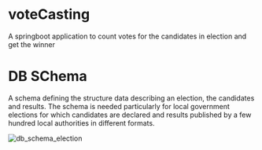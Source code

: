 # voteCasting
 A springboot application  to count votes  for the candidates in election and get the winner


# DB SChema
A schema defining the structure data describing an election, the candidates and results. The schema is needed particularly for local government elections for which candidates are declared and results published by a few hundred local authorities in different formats.



![db_schema_election](https://user-images.githubusercontent.com/71304011/213735134-c323b6af-ae34-4dc6-8791-72b601be93ff.jpeg)

